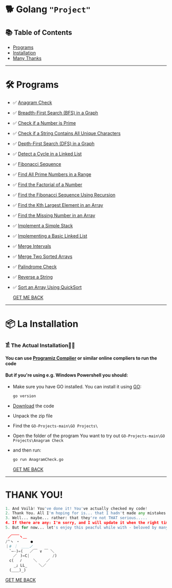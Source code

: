 # 🐕 Golang `"Project"`

## 📚 Table of Contents
- [Programs](#-programs)
- [Installation](#-la-installation)
- [Many Thanks](#thank-you)

---

# 🛠 Programs
- ✅ [Anagram Check](https://github.com/JakubStachh/GO-Projects/tree/main/GO%20Projects/Anagram%20Check)
- ✅ [Breadth-First Search (BFS) in a Graph](https://github.com/JakubStachh/GO-Projects/tree/main/GO%20Projects/Breadth-First%20Search%20(BFS)%20in%20a%20Graph)
- ✅ [Check if a Number is Prime](https://github.com/JakubStachh/GO-Projects/tree/main/GO%20Projects/Check%20if%20a%20Number%20is%20Prime)
- ✅ [Check if a String Contains All Unique Characters](https://github.com/JakubStachh/GO-Projects/tree/main/GO%20Projects/Check%20if%20a%20String%20Contains%20All%20Unique%20Characters)
- ✅ [Depth-First Search (DFS) in a Graph](https://github.com/JakubStachh/GO-Projects/tree/main/GO%20Projects/Depth-First%20Search%20(DFS)%20in%20a%20Graph)
- ✅ [Detect a Cycle in a Linked List](https://github.com/JakubStachh/GO-Projects/tree/main/GO%20Projects/Detect%20a%20Cycle%20in%20a%20Linked%20List)
- ✅ [Fibonacci Sequence](https://github.com/JakubStachh/GO-Projects/tree/main/GO%20Projects/Fibonacci%20Sequence)
- ✅ [Find All Prime Numbers in a Range](https://github.com/JakubStachh/GO-Projects/tree/main/GO%20Projects/Find%20All%20Prime%20Numbers%20in%20a%20Range)
- ✅ [Find the Factorial of a Number](https://github.com/JakubStachh/GO-Projects/tree/main/GO%20Projects/Find%20the%20Factorial%20of%20a%20Number)
- ✅ [Find the Fibonacci Sequence Using Recursion](https://github.com/JakubStachh/GO-Projects/tree/main/GO%20Projects/Find%20the%20Fibonacci%20Sequence%20Using%20Recursion)
- ✅ [Find the Kth Largest Element in an Array](https://github.com/JakubStachh/GO-Projects/tree/main/GO%20Projects/Find%20the%20Kth%20Largest%20Element%20in%20an%20Array)
- ✅ [Find the Missing Number in an Array](https://github.com/JakubStachh/GO-Projects/tree/main/GO%20Projects/Find%20the%20Missing%20Number%20in%20an%20Array)
- ✅ [Implement a Simple Stack](https://github.com/JakubStachh/GO-Projects/tree/main/GO%20Projects/Implement%20a%20Simple%20Stack)
- ✅ [Implementing a Basic Linked List](https://github.com/JakubStachh/GO-Projects/tree/main/GO%20Projects/Implementing%20a%20Basic%20Linked%20List)
- ✅ [Merge Intervals](https://github.com/JakubStachh/GO-Projects/tree/main/GO%20Projects/Merge%20Intervals)
- ✅ [Merge Two Sorted Arrays](https://github.com/JakubStachh/GO-Projects/tree/main/GO%20Projects/Merge%20Two%20Sorted%20Arrays)
- ✅ [Palindrome Check](https://github.com/JakubStachh/GO-Projects/tree/main/GO%20Projects/Palindrome%20Check)
- ✅ [Reverse a String](https://github.com/JakubStachh/GO-Projects/tree/main/GO%20Projects/Reverse%20a%20String)
- ✅ [Sort an Array Using QuickSort](https://github.com/JakubStachh/GO-Projects/tree/main/GO%20Projects/Sort%20an%20Array%20Using%20QuickSort)

  [GET ME BACK](#-table-of-contents)

---
  
# 📦 La Installation

### 𓀃 The Actual Installation🤌🤌

#### You can use [Programiz Complier](https://www.programiz.com/golang/online-compiler/) or similar online compliers to run the code

#### But if you're using e.g. Windows Powershell you should:

- Make sure you have GO installed. You can install it using [GO](https://go.dev/doc/install):

  ```sh
  go version
  ```
  
- [Download](https://github.com/JakubStachh/GO-Projects/archive/refs/heads/main.zip) the code
- Unpack the zip file
- Find the `GO-Projects-main\GO Projects\`
- Open the folder of the program You want to try out `GO-Projects-main\GO Projects\Anagram Check`
- and then run:
  
  ```sh
  go run AnagramCheck.go
  ```
  
  [GET ME BACK](#-table-of-contents)

---
  
# THANK YOU!
```python
1. And Voilà! You've done it! You've actually checked my code! 
2. Thank You. All I'm hoping for is... that I hadn't made any mistakes.
3. Well... maybe... rather: that they're not THAT serious.....
4. If there are any: I'm sorry, and I will update it when the right time comes.... 
5. But for now... let's enjoy this peacful while with - beloved by many - EL SNOOPY!!!

 ／￣￣ヽ＿
/^ヽ ・   　●
｜# ｜　＿＿ノ
　`―-)=(   ／￣ ∨ ￣ ＼
　　／ㅤ)=C|          /)
　c(　 ﾉ     ＼    ／
　  _｣ LL_     ＼／
　(＿＿)_)
```
[GET ME BACK](#-table-of-contents)
